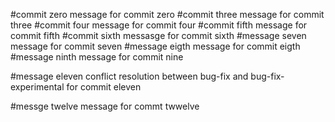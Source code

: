 #commit zero
message for commit zero
#commit three
message for commit three
#commit four
message for commit four
#commit fifth
message for commit fifth
#commit sixth
messasge for commit sixth
#message seven
message for commit seven
#message eigth
message for commit eigth
#message ninth
message for commit nine

#message eleven
conflict resolution between bug-fix and bug-fix-experimental for commit eleven

#messge twelve
message for commt twwelve
